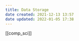 ```yaml
---
title: Data Storage
date created: 2021-12-13 13:57
date updated: 2022-01-05 17:38
---
```


[[comp_sci]]
